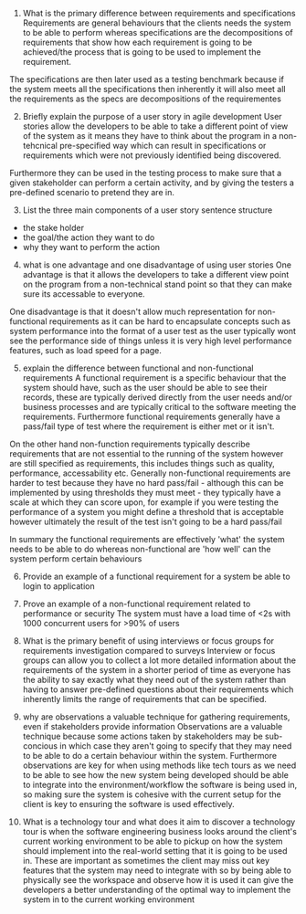 1. What is the primary difference between requirements and specifications
Requirements are general behaviours that the clients needs the system to be able to perform whereas specifications are the decompositions of requirements that show how each requirement is going to be achieved/the process that is going to be used to implement the requirement. 

The specifications are then later used as a testing benchmark because if the system meets all the specifications then inherently it will also meet all the requirements as the specs are decompositions of the requirementes

2. Briefly explain the purpose of a user story in agile development
User stories allow the developers to be able to take a different point of view of the system as it means they have to think about the program in a non-tehcnical pre-specified way which can result in specifications or requirements which were not previously identified being discovered. 

Furthermore they can be used in the testing process to make sure that a given stakeholder can perform a certain activity, and by giving the testers a pre-defined scenario to pretend they are in.

3. List the three main components of a user story sentence structure
- the stake holder
- the goal/the action they want to do
- why they want to perform the action

4. what is one advantage and one disadvantage of using user stories
One advantage is that it allows the developers to take a different view point on the program from a non-technical stand point so that they can make sure its accessable to everyone. 

One disadvantage is that it doesn't allow much representation for non-functional requirements as it can be hard to encapsulate concepts such as system performance into the format of a user test as the user typically wont see the performance side of things unless it is very high level performance features, such as load speed for a page.

5. explain the difference between functional and non-functional requirements 
A functional requirement is a specific behaviour that the system should have, such as the user should be able to see their records, these are typically derived directly from the user needs and/or business processes and are typically critical to the software meeting the requirements. Furthermore functional requirements generally have a pass/fail type of test where the requirement is either met or it isn't.

On the other hand non-function requirements typically describe requirements that are not essential to the running of the system however are still specified as requirements, this includes things such as quality, performance, accessability etc. Generally non-functional requirements are harder to test because they have no hard pass/fail - although this can be implemented by using thresholds they must meet - they typically have a scale at which they can score upon, for example if you were testing the performance of a system you might define a threshold that is acceptable however ultimately the result of the test isn't going to be a hard pass/fail

In summary the functional requirements are effectively 'what' the system needs to be able to do whereas non-functional are 'how well' can the system perform certain behaviours

6. Provide an example of a functional requirement for a system
be able to login to application 

7. Prove an example of a non-functional requirement related to performance or security
The system must have a load time of <2s with 1000 concurrent users for >90% of users

8. What is the primary benefit of using interviews or focus groups for requirements investigation compared to surveys
Interview or focus groups can allow you to collect a lot more detailed information about the requirements of the system in a shorter period of time as everyone has the ability to say exactly what they need out of the system rather than having to answer pre-defined questions about their requirements which inherently limits the range of requirements that can be specified.

9. why are observations a valuable technique for gathering requirements, even if stakeholders provide information
Observations are a valuable technique because some actions taken by stakeholders may be sub-concious in which case they aren't going to specify that they may need to be able to do a certain behaviour within the system. Furthermore observations are key for when using methods like tech tours as we need to be able to see how the new system being developed should be able to integrate into the environment/workflow the software is being used in, so making sure the system is cohesive with the current setup for the client is key to ensuring the software is used effectively.

10. What is a technology tour and what does it aim to discover
a technology tour is when the software engineering business looks around the client's current working environment to be able to pickup on how the system should implement into the real-world setting that it is going to be used in. These are important as sometimes the client may miss out key features that the system may need to integrate with so by being able to physically see the workspace and observe how it is used it can give the developers a better understanding of the optimal way to implement the system in to the current working environment